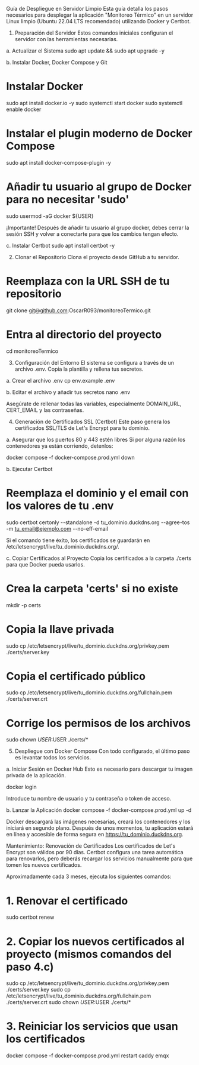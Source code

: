 Guía de Despliegue en Servidor Limpio
Esta guía detalla los pasos necesarios para desplegar la aplicación "Monitoreo Térmico" en un servidor Linux limpio (Ubuntu 22.04 LTS recomendado) utilizando Docker y Certbot.

1. Preparación del Servidor
Estos comandos iniciales configuran el servidor con las herramientas necesarias.

a. Actualizar el Sistema
sudo apt update && sudo apt upgrade -y

b. Instalar Docker, Docker Compose y Git
# Instalar Docker
sudo apt install docker.io -y
sudo systemctl start docker
sudo systemctl enable docker

# Instalar el plugin moderno de Docker Compose
sudo apt install docker-compose-plugin -y

# Añadir tu usuario al grupo de Docker para no necesitar 'sudo'
sudo usermod -aG docker ${USER}

¡Importante! Después de añadir tu usuario al grupo docker, debes cerrar la sesión SSH y volver a conectarte para que los cambios tengan efecto.

c. Instalar Certbot
sudo apt install certbot -y

2. Clonar el Repositorio
Clona el proyecto desde GitHub a tu servidor.

# Reemplaza con la URL SSH de tu repositorio
git clone git@github.com:OscarR093/monitoreoTermico.git

# Entra al directorio del proyecto
cd monitoreoTermico

3. Configuración del Entorno
El sistema se configura a través de un archivo .env. Copia la plantilla y rellena tus secretos.

a. Crear el archivo .env
cp env.example .env

b. Editar el archivo y añadir tus secretos
nano .env

Asegúrate de rellenar todas las variables, especialmente DOMAIN_URL, CERT_EMAIL y las contraseñas.

4. Generación de Certificados SSL (Certbot)
Este paso genera los certificados SSL/TLS de Let's Encrypt para tu dominio.

a. Asegurar que los puertos 80 y 443 estén libres
Si por alguna razón los contenedores ya están corriendo, detenlos:

docker compose -f docker-compose.prod.yml down

b. Ejecutar Certbot
# Reemplaza el dominio y el email con los valores de tu .env
sudo certbot certonly --standalone -d tu_dominio.duckdns.org --agree-tos -m tu_email@ejemplo.com --no-eff-email

Si el comando tiene éxito, los certificados se guardarán en /etc/letsencrypt/live/tu_dominio.duckdns.org/.

c. Copiar Certificados al Proyecto
Copia los certificados a la carpeta ./certs para que Docker pueda usarlos.

# Crea la carpeta 'certs' si no existe
mkdir -p certs

# Copia la llave privada
sudo cp /etc/letsencrypt/live/tu_dominio.duckdns.org/privkey.pem ./certs/server.key

# Copia el certificado público
sudo cp /etc/letsencrypt/live/tu_dominio.duckdns.org/fullchain.pem ./certs/server.crt

# Corrige los permisos de los archivos
sudo chown $USER:$USER ./certs/*

5. Despliegue con Docker Compose
Con todo configurado, el último paso es levantar todos los servicios.

a. Iniciar Sesión en Docker Hub
Esto es necesario para descargar tu imagen privada de la aplicación.

docker login

Introduce tu nombre de usuario y tu contraseña o token de acceso.

b. Lanzar la Aplicación
docker compose -f docker-compose.prod.yml up -d

Docker descargará las imágenes necesarias, creará los contenedores y los iniciará en segundo plano. Después de unos momentos, tu aplicación estará en línea y accesible de forma segura en https://tu_dominio.duckdns.org.

Mantenimiento: Renovación de Certificados
Los certificados de Let's Encrypt son válidos por 90 días. Certbot configura una tarea automática para renovarlos, pero deberás recargar los servicios manualmente para que tomen los nuevos certificados.

Aproximadamente cada 3 meses, ejecuta los siguientes comandos:

# 1. Renovar el certificado
sudo certbot renew

# 2. Copiar los nuevos certificados al proyecto (mismos comandos del paso 4.c)
sudo cp /etc/letsencrypt/live/tu_dominio.duckdns.org/privkey.pem ./certs/server.key
sudo cp /etc/letsencrypt/live/tu_dominio.duckdns.org/fullchain.pem ./certs/server.crt
sudo chown $USER:$USER ./certs/*

# 3. Reiniciar los servicios que usan los certificados
docker compose -f docker-compose.prod.yml restart caddy emqx
